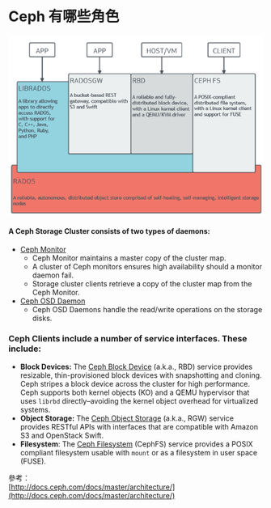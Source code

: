# Ceph 有哪些角色

![Architecture](.gitbook/assets/stack.png)



#### A Ceph Storage Cluster consists of two types of daemons:

* [Ceph Monitor](http://docs.ceph.com/docs/master/glossary/#term-ceph-monitor)
  * Ceph Monitor maintains a master copy of the cluster map. 
  * A cluster of Ceph monitors ensures high availability should a monitor daemon fail. 
  * Storage cluster clients retrieve a copy of the cluster map from the Ceph Monitor.
* [Ceph OSD Daemon](http://docs.ceph.com/docs/master/glossary/#term-ceph-osd-daemon)
  * Ceph OSD Daemons handle the read/write operations on the storage disks.



### Ceph Clients include a number of service interfaces. These include:

* **Block Devices:** The [Ceph Block Device](http://docs.ceph.com/docs/master/glossary/#term-ceph-block-device) \(a.k.a., RBD\) service provides resizable, thin-provisioned block devices with snapshotting and cloning. Ceph stripes a block device across the cluster for high performance. Ceph supports both kernel objects \(KO\) and a QEMU hypervisor that uses `librbd` directly–avoiding the kernel object overhead for virtualized systems.
* **Object Storage:** The [Ceph Object Storage](http://docs.ceph.com/docs/master/glossary/#term-ceph-object-storage) \(a.k.a., RGW\) service provides RESTful APIs with interfaces that are compatible with Amazon S3 and OpenStack Swift.
* **Filesystem**: The [Ceph Filesystem](http://docs.ceph.com/docs/master/glossary/#term-ceph-filesystem) \(CephFS\) service provides a POSIX compliant filesystem usable with `mount` or as a filesystem in user space \(FUSE\).



參考：  
[http://docs.ceph.com/docs/master/architecture/](http://docs.ceph.com/docs/master/architecture/)  


